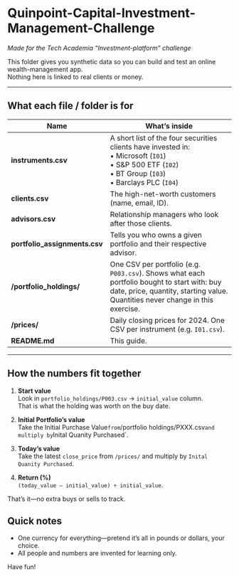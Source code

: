 # Quinpoint-Capital-Investment-Management-Challenge

*Made for the Tech Academia “Investment-platform” challenge*

This folder gives you synthetic data so you can build and test an online wealth-management app.  
Nothing here is linked to real clients or money.

---

## What each file / folder is for

| Name | What’s inside |
|------|---------------|
| **instruments.csv** | A short list of the four securities clients have invested in:<br>• Microsoft (`I01`)<br>• S&P 500 ETF (`I02`)<br>• BT Group (`I03`)<br>• Barclays PLC (`I04`) |
| **clients.csv** | The high-net-worth customers (name, email, ID). |
| **advisors.csv** | Relationship managers who look after those clients. |
| **portfolio_assignments.csv** | Tells you who owns a given portfolio and their respective advisor. |
| **/portfolio_holdings/** | One CSV per portfolio (e.g. `P003.csv`).  Shows what each portfolio bought to start with: buy date, price, quantity, starting value.  Quantities never change in this exercise. |
| **/prices/** | Daily closing prices for 2024.  One CSV per instrument (e.g. `I01.csv`). |
| **README.md** | This guide. |

---

## How the numbers fit together

1. **Start value**  
   Look in `portfolio_holdings/P003.csv` → `initial_value` column.  
   That is what the holding was worth on the buy date.
   
2. **Initial Portfolio’s value**  
   Take the  Initial Purchase Value` from `/portfolio holdings/PXXX.csv` and multiply by `Inital Quanity Purchased`.   

3. **Today’s value**  
   Take the latest `close_price` from `/prices/` and multiply by `Inital Quanity Purchased`.

4. **Return (%)**  
   `(today_value – initial_value) ÷ initial_value`.

That’s it—no extra buys or sells to track.

## Quick notes

* One currency for everything—pretend it’s all in pounds or dollars, your choice.  
* All people and numbers are invented for learning only.  

Have fun!


